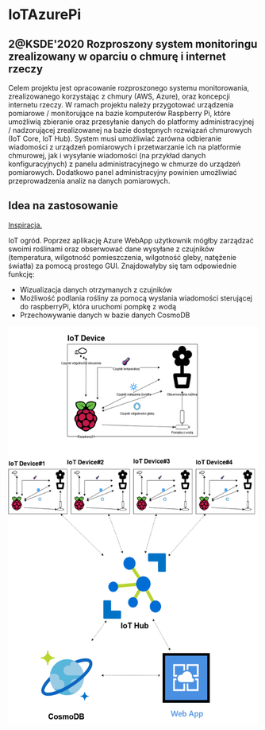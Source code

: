 # IoTAzurePi

## 2@KSDE'2020 Rozproszony system monitoringu zrealizowany w oparciu o chmurę i internet rzeczy 

Celem projektu jest opracowanie rozproszonego systemu monitorowania,
zrealizowanego korzystając z chmury (AWS, Azure), oraz koncepcji
internetu rzeczy. W ramach projektu należy przygotować urządzenia
pomiarowe / monitorujące na bazie komputerów Raspberry Pi, które
umożliwią zbieranie oraz przesyłanie danych do platformy
administracyjnej / nadzorującej zrealizowanej na bazie dostępnych
rozwiązań chmurowych (IoT Core, IoT Hub). System musi umożliwiać zarówna
odbieranie wiadomości z urządzeń pomiarowych i przetwarzanie ich na
platformie chmurowej, jak i wysyłanie wiadomości (na przykład danych
konfiguracyjnych) z panelu administracyjnego w chmurze do urządzeń
pomiarowych. Dodatkowo panel administracyjny powinien umożliwiać
przeprowadzenia analiz na danych pomiarowych.

## Idea na zastosowanie ##
[Inspiracja.](https://www.hackster.io/105122/smart-plant-iot-59cbc3) 


IoT ogród. Poprzez aplikację Azure WebApp użytkownik mógłby zarządzać swoimi roślinami oraz obserwować dane wysyłane z czujników (temperatura, wilgotność pomieszczenia, wilgotność gleby, natężenie światła) za pomocą prostego GUI. Znajdowałyby się tam odpowiednie funkcję:
- Wizualizacja danych otrzymanych z czujników
- Możliwość podlania rośliny za pomocą wysłania wiadomości sterującej do raspberryPi, która uruchomi pompkę z wodą
- Przechowywanie danych w bazie danych CosmoDB

<img src="media/Schemat.png" alt="drawing" width="600" height="800"/>
